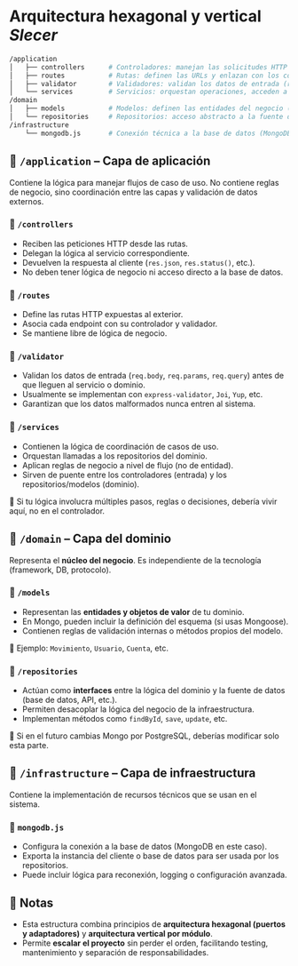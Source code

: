 # Arquitectura hexagonal y vertical _Slecer_

```bash
/application
│   ├── controllers      # Controladores: manejan las solicitudes HTTP
│   ├── routes           # Rutas: definen las URLs y enlazan con los controladores
│   ├── validator        # Validadores: validan los datos de entrada (req.body, req.params, etc.)
│   └── services         # Servicios: orquestan operaciones, acceden a la lógica del dominio
/domain
│   ├── models           # Modelos: definen las entidades del negocio (estructura y reglas)
│   └── repositories     # Repositorios: acceso abstracto a la fuente de datos
/infrastructure
    └── mongodb.js       # Conexión técnica a la base de datos (MongoDB)
```

## 📁 `/application` – Capa de aplicación

Contiene la lógica para manejar flujos de caso de uso. No contiene reglas de negocio, sino coordinación entre las capas y validación de
datos externos.

### 🔹 `/controllers`

- Reciben las peticiones HTTP desde las rutas.
- Delegan la lógica al servicio correspondiente.
- Devuelven la respuesta al cliente (`res.json`, `res.status()`, etc.).
- No deben tener lógica de negocio ni acceso directo a la base de datos.

### 🔹 `/routes`

- Define las rutas HTTP expuestas al exterior.
- Asocia cada endpoint con su controlador y validador.
- Se mantiene libre de lógica de negocio.

### 🔹 `/validator`

- Validan los datos de entrada (`req.body`, `req.params`, `req.query`) antes de que lleguen al servicio o dominio.
- Usualmente se implementan con `express-validator`, `Joi`, `Yup`, etc.
- Garantizan que los datos malformados nunca entren al sistema.

### 🔹 `/services`

- Contienen la lógica de coordinación de casos de uso.
- Orquestan llamadas a los repositorios del dominio.
- Aplican reglas de negocio a nivel de flujo (no de entidad).
- Sirven de puente entre los controladores (entrada) y los repositorios/modelos (dominio).

📌 Si tu lógica involucra múltiples pasos, reglas o decisiones, debería vivir aquí, no en el controlador.

## 📁 `/domain` – Capa del dominio

Representa el **núcleo del negocio**. Es independiente de la tecnología (framework, DB, protocolo).

### 🔹 `/models`

- Representan las **entidades y objetos de valor** de tu dominio.
- En Mongo, pueden incluir la definición del esquema (si usas Mongoose).
- Contienen reglas de validación internas o métodos propios del modelo.

📌 Ejemplo: `Movimiento`, `Usuario`, `Cuenta`, etc.

### 🔹 `/repositories`

- Actúan como **interfaces** entre la lógica del dominio y la fuente de datos (base de datos, API, etc.).
- Permiten desacoplar la lógica del negocio de la infraestructura.
- Implementan métodos como `findById`, `save`, `update`, etc.

📌 Si en el futuro cambias Mongo por PostgreSQL, deberías modificar solo esta parte.

## 📁 `/infrastructure` – Capa de infraestructura

Contiene la implementación de recursos técnicos que se usan en el sistema.

### 🔹 `mongodb.js`

- Configura la conexión a la base de datos (MongoDB en este caso).
- Exporta la instancia del cliente o base de datos para ser usada por los repositorios.
- Puede incluir lógica para reconexión, logging o configuración avanzada.

## 🧠 Notas

- Esta estructura combina principios de **arquitectura hexagonal (puertos y adaptadores)** y **arquitectura vertical por módulo**.
- Permite **escalar el proyecto** sin perder el orden, facilitando testing, mantenimiento y separación de responsabilidades.
